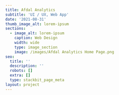 ```yaml
---
title: Afdal Analytics
subtitle: 'UI / UX, Web App'
date: '2021-08-31'
thumb_image_alt: lorem-ipsum
sections:
  - image_alt: lorem-ipsum
    caption: Web Design
    width: wide
    type: image_section
    image: /images/Afdal Analytics Home Page.png
seo:
  title: ''
  description: ''
  robots: []
  extra: []
  type: stackbit_page_meta
layout: project
---
```

